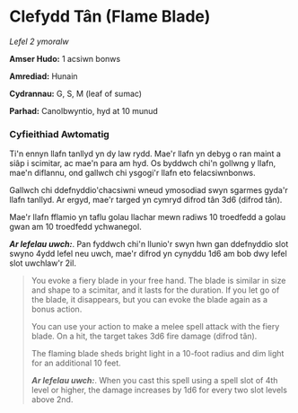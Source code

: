 # Clefydd Tân (Flame Blade)

*Lefel 2 ymoralw*

**Amser Hudo:** 1 acsiwn bonws

**Amrediad:** Hunain

**Cydrannau:** G, S, M (leaf of sumac)

**Parhad:** Canolbwyntio, hyd at 10  munud

### Cyfieithiad Awtomatig

Ti'n ennyn llafn tanllyd yn dy law rydd. Mae'r llafn yn debyg o ran maint a siâp i scimitar, ac mae'n para am hyd. Os byddwch chi'n gollwng y llafn, mae'n diflannu, ond gallwch chi ysgogi'r llafn eto felacsiwnbonws.

Gallwch chi ddefnyddio'chacsiwni wneud ymosodiad swyn sgarmes gyda'r llafn tanllyd. Ar ergyd, mae'r targed yn cymryd difrod tân 3d6 (difrod tân).

Mae'r llafn fflamio yn taflu golau llachar mewn radiws 10 troedfedd a golau gwan am 10 troedfedd ychwanegol.

***Ar lefelau uwch:***. Pan fyddwch chi'n llunio'r swyn hwn gan ddefnyddio slot swyno 4ydd lefel neu uwch, mae'r difrod yn cynyddu 1d6 am bob dwy lefel slot uwchlaw'r 2il.

>  You evoke a fiery blade in your free hand. The blade is similar in size and shape to a scimitar, and it lasts for the duration. If you let go of the blade, it disappears, but you can evoke the blade again as a bonus action.
>  
>  You can use your action to make a melee spell attack with the fiery blade. On a hit, the target takes 3d6 fire damage (difrod tân).
>  
>  The flaming blade sheds bright light in a 10-foot radius and dim light for an additional 10 feet.
>  
>  ***Ar lefelau uwch:***. When you cast this spell using a spell slot of 4th level or higher, the damage increases by 1d6 for every two slot levels above 2nd.